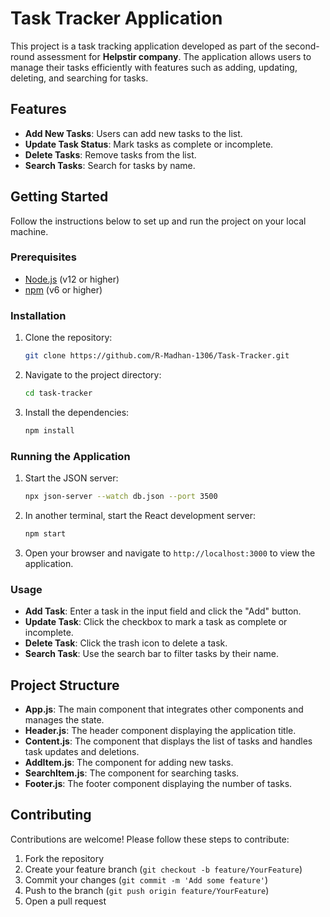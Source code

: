 # Task Tracker Application

This project is a task tracking application developed as part of the second-round assessment for **Helpstir company**. The application allows users to manage their tasks efficiently with features such as adding, updating, deleting, and searching for tasks.

## Features

- **Add New Tasks**: Users can add new tasks to the list.
- **Update Task Status**: Mark tasks as complete or incomplete.
- **Delete Tasks**: Remove tasks from the list.
- **Search Tasks**: Search for tasks by name.

## Getting Started

Follow the instructions below to set up and run the project on your local machine.

### Prerequisites

- [Node.js](https://nodejs.org/) (v12 or higher)
- [npm](https://www.npmjs.com/) (v6 or higher)

### Installation

1. Clone the repository:

   ```sh
   git clone https://github.com/R-Madhan-1306/Task-Tracker.git
   ```

2. Navigate to the project directory:

   ```sh
   cd task-tracker
   ```

3. Install the dependencies:

   ```sh
   npm install
   ```

### Running the Application

1. Start the JSON server:

   ```sh
   npx json-server --watch db.json --port 3500
   ```

2. In another terminal, start the React development server:

   ```sh
   npm start
   ```

3. Open your browser and navigate to `http://localhost:3000` to view the application.

### Usage

- **Add Task**: Enter a task in the input field and click the "Add" button.
- **Update Task**: Click the checkbox to mark a task as complete or incomplete.
- **Delete Task**: Click the trash icon to delete a task.
- **Search Task**: Use the search bar to filter tasks by their name.

## Project Structure

- **App.js**: The main component that integrates other components and manages the state.
- **Header.js**: The header component displaying the application title.
- **Content.js**: The component that displays the list of tasks and handles task updates and deletions.
- **AddItem.js**: The component for adding new tasks.
- **SearchItem.js**: The component for searching tasks.
- **Footer.js**: The footer component displaying the number of tasks.

## Contributing

Contributions are welcome! Please follow these steps to contribute:

1. Fork the repository
2. Create your feature branch (`git checkout -b feature/YourFeature`)
3. Commit your changes (`git commit -m 'Add some feature'`)
4. Push to the branch (`git push origin feature/YourFeature`)
5. Open a pull request


